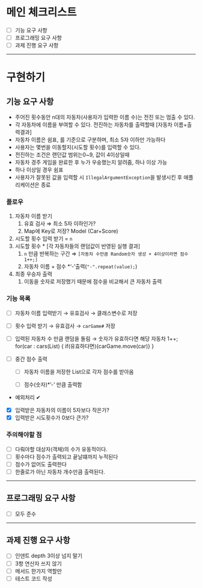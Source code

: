 # 메인 체크리스트

- [ ]  기능 요구 사항
- [ ]  프로그래밍 요구 사항
- [ ]  과제 진행 요구 사항

---
# 구현하기

## 기능 요구 사항

- 주어진 횟수동안 n대의 자동차(사용자가 입력한 이름 수)는 전진 또는 멈출 수 있다.
- 각 자동차에 이름을 부여할 수 있다. 전진하는 자동차를 출력할때 [자동차 이름+출력결과]
- 자동차 이름은 쉼표, 를 기준으로 구분하며, 최소 5자 이하만 가능하다
- 사용자는 몇번을 이동할지(시도할 횟수)를 입력할 수 있다.
- 전진하는 조건은 랜던값 범위는0~9, 값이 4이상일때
- 자동차 경주 게임을 완료한 후 누가 우숭했는지 알려줌, 하나 이상 가능
- 하나 이상일 경우 쉼표
- 사용자가 잘못된 값을 입력할 시 `IllegalArgumentException`을 발생시킨 후 애플리케이션은 종료

### 플로우

1. 자동차 이름 받기
    1. 유효 검사 ⇒ 최소 5자 이하인가?
    2. Map에 Key로 저장? Model (Car+Score)
2. 시도할 횟수 입력 받기 = `n`
3. 시도할 횟수 * [각 자동차들의 랜덤값이 반영된 실행 결과]
    1. `n` 만큼 반복하는 구간 ⇒ `[자동차 수만큼 Random숫자 생성 + 4이상이라면 점수 1++;]`
    2. 자동차 이름 + 점수 *‘-’출력(`"-".repeat(value);`)
4. 최종 우승자 출력
    1. 이동을 숫자로 저장했기 때문에 점수을 비교해서 큰 자동차 출력

### 기능 목록
- [ ]  자동차 이름 입력받기 → 유효검사 → 클래스변수로 저장
- [ ]  횟수 입력 받기 → 유효검사 → `carGame#` 저장
- [ ]  입력된 자동차 수 만큼 랜덤을 돌림 → 숫자가 유효하다면 해당 자동차 1++;<br>
for(car : cars(List<String>) { if(유효하다면){carGame.move(car)} }

- [ ]  중간 점수 출력
    - [ ]  자동차 이름을 저장한 List<String>으로 각자 점수를 받아옴
    - [ ]  점수(숫자)*’-’ 만큼 출력함
   

- 예외처리 ✔
- [x]  입력받은 자동차의 이름이 5자보다 작은가?
- [x]  입력받은 시도횟수가 0보다 큰가?

### 주의해야할 점

- [ ]  다뤄야할 대상자(객체)의 수가 유동적이다.
- [ ]  횟수마다 점수가 출력되고 끝날떄까지 누적된다
- [ ]  점수가 없어도 출력한다
- [ ]  한줄로가 아닌 자동차 개수만큼 출력된다.

---

## 프로그래밍 요구 사항

- [ ]  모두 준수

---

## 과제 진행 요구 사항

- [ ]  인덴트 depth 3이상 넘지 말기
- [ ]  3항 연산자 쓰지 않기
- [ ]  메서드 한가지 역할만
- [ ]  테스트 코드 작성